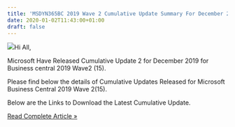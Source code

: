 ```yaml
---
title: 'MSDYN365BC 2019 Wave 2 Cumulative Update Summary For December 2019.'
date: 2020-01-02T11:43:00+01:00
draft: false
---
```


[![](https://1.bp.blogspot.com/-qmlzjYG-CFs/XZQHFbIVA-I/AAAAAAAALy4/8_J5CvjhtQgRaYPX-DT4Qse4w6feKCatQCPcBGAYYCw/s200/Wave%2B2%2BLogo.jpg)](https://1.bp.blogspot.com/-qmlzjYG-CFs/XZQHFbIVA-I/AAAAAAAALy4/8_J5CvjhtQgRaYPX-DT4Qse4w6feKCatQCPcBGAYYCw/s1600/Wave%2B2%2BLogo.jpg)Hi All,  
  
  
Microsoft Have Released Cumulative Update 2 for December 2019 for Business central 2019 Wave2 (15).  
  
  
Please find below the details of Cumulative Updates Released for Microsoft Business Central 2019 Wave 2(15).  
  
Below are the Links to Download the Latest Cumulative Update.  
  
  

[Read Complete Article »](https://saurav-nav.blogspot.com/2020/01/msdyn365bc-2019-wave-2-cumulative.html#more)